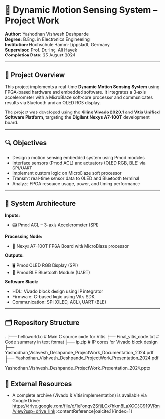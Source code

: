 # 🚀 Dynamic Motion Sensing System – Project Work

**Author:** Yashodhan Vishvesh Deshpande  
**Degree:** B.Eng. in Electronics Engineering  
**Institution:** Hochschule Hamm-Lippstadt, Germany  
**Supervisor:** Prof. Dr.-Ing. Ali Hayek  
**Completion Date:** 25 August 2024  

---

## 📘 Project Overview

This project implements a real-time **Dynamic Motion Sensing System** using FPGA-based hardware and embedded software. It integrates a 3-axis accelerometer with a MicroBlaze soft-core processor and communicates results via Bluetooth and an OLED RGB display.

The project was developed using the **Xilinx Vivado 2023.1** and **Vitis Unified Software Platform**, targeting the **Digilent Nexys A7-100T** development board.

---

## 🔍 Objectives

- Design a motion sensing embedded system using Pmod modules  
- Interface sensors (Pmod ACL) and actuators (OLED RGB, BLE) via SPI/UART  
- Implement custom logic on MicroBlaze soft processor  
- Transmit real-time sensor data to OLED and Bluetooth terminal  
- Analyze FPGA resource usage, power, and timing performance  

---

## 🧩 System Architecture

**Inputs:**  
- 📟 Pmod ACL – 3-axis Accelerometer (SPI)

**Processing Node:**  
- 🧠 Nexys A7-100T FPGA Board with MicroBlaze processor

**Outputs:**  
- 🖥️ Pmod OLED RGB Display (SPI)  
- 📶 Pmod BLE Bluetooth Module (UART)

**Software Stack:**  
- HDL: Vivado block design using IP integrator  
- Firmware: C-based logic using Vitis SDK  
- Communication: SPI (OLED, ACL), UART (BLE)

---

## 🗂️ Repository Structure
.
├── helloworld.c # Main C source code for Vitis
├── Final_vitis_code.txt # Code summary in text format
├── ip.zip # IP cores for Vivado block design
├── Yashodhan_Vishvesh_Deshpande_ProjectWork_Documentation_2024.pdf
├── Yashodhan_Vishvesh_Deshpande_ProjectWork_Presentation_2024.pdf
└── Yashodhan_Vishvesh_Deshpande_ProjectWork_Presentation_2024.pptx

## 🔗 External Resources

- A complete archive (Vivado & Vitis implementation) is available via Google Drive:  
  https://drive.google.com/file/d/1eFonqv2SfjiLCx7hkm8LaXCC8C919VRm/view?usp=drive_link :contentReference[oaicite:1]{index=1}
